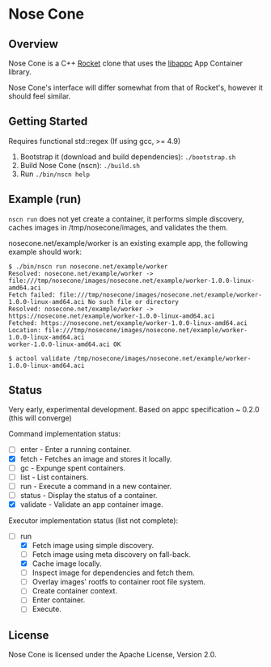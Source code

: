 # Nose Cone

## Overview

Nose Cone is a C++ [Rocket](https://github.com/coreos/rocket) clone that uses the
[libappc](https://github.com/cdaylward/libappc) App Container library.

Nose Cone's interface will differ somewhat from that of Rocket's, however it should
feel similar.

## Getting Started

Requires functional std::regex (If using gcc, >= 4.9)

1. Bootstrap it (download and build dependencies): `./bootstrap.sh`
2. Build Nose Cone (nscn): `./build.sh`
3. Run `./bin/nscn help`

## Example (run)
`nscn run` does not yet create a container, it performs simple discovery, caches images in
/tmp/nosecone/images, and validates the them.

nosecone.net/example/worker is an existing example app, the following example should work:
```
$ ./bin/nscn run nosecone.net/example/worker
Resolved: nosecone.net/example/worker -> file:///tmp/nosecone/images/nosecone.net/example/worker-1.0.0-linux-amd64.aci
Fetch failed: file:///tmp/nosecone/images/nosecone.net/example/worker-1.0.0-linux-amd64.aci No such file or directory
Resolved: nosecone.net/example/worker -> https://nosecone.net/example/worker-1.0.0-linux-amd64.aci
Fetched: https://nosecone.net/example/worker-1.0.0-linux-amd64.aci
Location: file:///tmp/nosecone/images/nosecone.net/example/worker-1.0.0-linux-amd64.aci
worker-1.0.0-linux-amd64.aci OK

$ actool validate /tmp/nosecone/images/nosecone.net/example/worker-1.0.0-linux-amd64.aci
```

## Status

Very early, experimental development. Based on appc specification ~ 0.2.0 (this will converge)

Command implementation status:
- [ ] enter    - Enter a running container.
- [x] fetch    - Fetches an image and stores it locally.
- [ ] gc       - Expunge spent containers.
- [ ] list     - List containers.
- [ ] run      - Execute a command in a new container.
- [ ] status   - Display the status of a container.
- [x] validate - Validate an app container image.

Executor implementation status (list not complete):

- [ ] run
    - [x] Fetch image using simple discovery.
    - [ ] Fetch image using meta discovery on fall-back.
    - [x] Cache image locally.
    - [ ] Inspect image for dependencies and fetch them.
    - [ ] Overlay images' rootfs to container root file system.
    - [ ] Create container context.
    - [ ] Enter container.
    - [ ] Execute.

## License

Nose Cone is licensed under the Apache License, Version 2.0.

